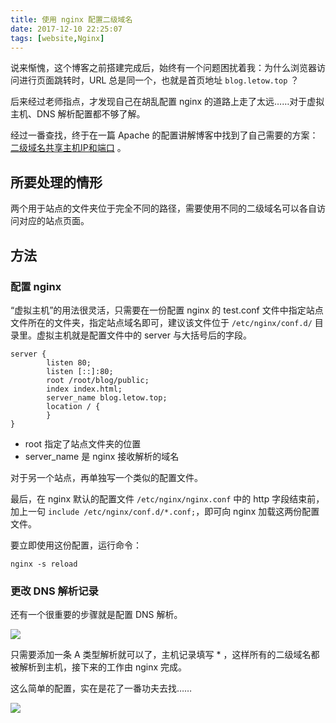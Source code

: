 ```yaml
---
title: 使用 nginx 配置二级域名
date: 2017-12-10 22:25:07
tags: [website,Nginx]
---
```


说来惭愧，这个博客之前搭建完成后，始终有一个问题困扰着我：为什么浏览器访问进行页面跳转时，URL 总是同一个，也就是首页地址 `blog.letow.top` ？

后来经过老师指点，才发现自己在胡乱配置 nginx 的道路上走了太远……对于虚拟主机、DNS 解析配置都不够了解。

经过一番查找，终于在一篇 Apache 的配置讲解博客中找到了自己需要的方案：[二级域名共享主机IP和端口](http://blog.csdn.net/Pc620/article/details/51314125) 。

<!--more-->

## 所要处理的情形

两个用于站点的文件夹位于完全不同的路径，需要使用不同的二级域名可以各自访问对应的站点页面。

## 方法
### 配置 nginx

“虚拟主机”的用法很灵活，只需要在一份配置 nginx 的 test.conf 文件中指定站点文件所在的文件夹，指定站点域名即可，建议该文件位于 `/etc/nginx/conf.d/` 目录里。虚拟主机就是配置文件中的 server 与大括号后的字段。

```nginx
server {
        listen 80;
        listen [::]:80;
        root /root/blog/public;            
        index index.html;
        server_name blog.letow.top;
        location / {
        }
}
```

- root 指定了站点文件夹的位置
- server_name 是 nginx 接收解析的域名

对于另一个站点，再单独写一个类似的配置文件。



最后，在 nginx 默认的配置文件 `/etc/nginx/nginx.conf` 中的 http 字段结束前，加上一句 `include /etc/nginx/conf.d/*.conf;`，即可向 nginx 加载这两份配置文件。

要立即使用这份配置，运行命令：

```shell
nginx -s reload
```



### 更改 DNS 解析记录

还有一个很重要的步骤就是配置 DNS 解析。

![](http://qiniu1.letow.top/subdomain-configure-2017-12-11-00-14-19.png)

只需要添加一条 A 类型解析就可以了，主机记录填写 * ，这样所有的二级域名都被解析到主机，接下来的工作由 nginx 完成。



这么简单的配置，实在是花了一番功夫去找……

![](http://qiniu1.letow.top/nginx-subdomain-2017-12-47-02-47.jpg)
